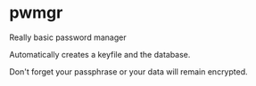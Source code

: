 # pwmgr
Really basic password manager

Automatically creates a keyfile and the database.

Don't forget your passphrase or your data will remain encrypted.
